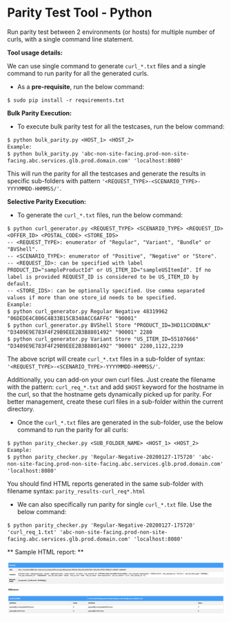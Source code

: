 # Parity Test Tool - Python

Run parity test between 2 environments (or hosts) for multiple number of curls, with a single command line statement. 

**Tool usage details:**

We can use single command to generate `curl_*.txt` files and a single command to run parity for all the generated curls.

* As a **pre-requisite**, run the below command: 

```
$ sudo pip install -r requirements.txt
```

**Bulk Parity Execution:**

* To execute bulk parity test for all the testcases, run the below command:

```
$ python bulk_parity.py <HOST_1> <HOST_2>
Example:
$ python bulk_parity.py 'abc-non-site-facing.prod-non-site-facing.abc.services.glb.prod.domain.com' 'localhost:8080'
```
This will run the parity for all the testcases and generate the results in specific sub-folders with pattern `'<REQUEST_TYPE>-<SCENARIO_TYPE>-YYYYMMDD-HHMMSS/'`.

**Selective Parity Execution:**
* To generate the `curl_*.txt` files, run the below command:

```
$ python curl_generator.py <REQUEST_TYPE> <SCENARIO_TYPE> <REQUEST_ID> <OFFER_ID> <POSTAL_CODE> <STORE_IDS>
-- <REQUEST_TYPE>: enumerator of "Regular", "Variant", "Bundle" or "BVShell".
-- <SCENARIO_TYPE>: enumerator of "Positive", "Negative" or "Store".
-- <REQUEST_ID>: can be specified with label PRODUCT_ID="sampleProductId" or US_ITEM_ID="sampleUSItemId". If no label is provided REQUEST_ID is considered to be US_ITEM_ID by default.
-- <STORE_IDS>: can be optionally specified. Use comma separated values if more than one store_id needs to be specified.
Example: 
$ python curl_generator.py Regular Negative 48319962 "06DEDE4C806C4B33B15CB348ACC6AFF6" "90001"
$ python curl_generator.py BVShell Store "PRODUCT_ID=3HD11CXDBNLK" "D3409E9E783F4F29B9EEE2B3B8801492" "90001" 2280
$ python curl_generator.py Variant Store "US_ITEM_ID=55107666" "D3409E9E783F4F29B9EEE2B3B8801492" "90001" 2280,1122,2239
```
The above script will create `curl_*.txt` files in a sub-folder of syntax: `'<REQUEST_TYPE>-<SCENARIO_TYPE>-YYYYMMDD-HHMMSS/'`. 

Additionally, you can add-on your own curl files. Just create the filename with the pattern: `curl_req_*.txt` and add `$HOST` keyword for the hostname in the curl, so that the hostname gets dynamically picked up for parity. For better management, create these curl files in a sub-folder within the current directory.

* Once the `curl_*.txt` files are generated in the sub-folder, use the below command to run the parity for all curls:

```
$ python parity_checker.py <SUB_FOLDER_NAME> <HOST_1> <HOST_2>
Example:
$ python parity_checker.py 'Regular-Negative-20200127-175720' 'abc-non-site-facing.prod-non-site-facing.abc.services.glb.prod.domain.com' 'localhost:8080'
```
You should find HTML reports generated in the same sub-folder with filename syntax: `parity_results-curl_req*.html`

* We can also specifically run parity for single `curl_*.txt` file. Use the below command:

```
$ python parity_checker.py 'Regular-Negative-20200127-175720' 'curl_req_1.txt' 'abc-non-site-facing.prod-non-site-facing.abc.services.glb.prod.domain.com' 'localhost:8080'
```

** Sample HTML report: **

![Sample Report](parity_results.png)